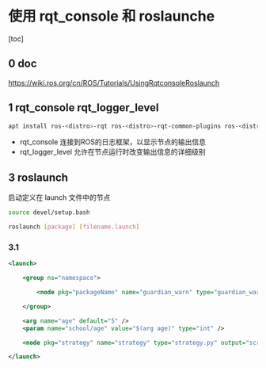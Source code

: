 # 使用 rqt_console 和 roslaunche

[toc]

## 0 doc

<https://wiki.ros.org/cn/ROS/Tutorials/UsingRqtconsoleRoslaunch>

## 1 rqt_console rqt_logger_level

```bash
apt install ros-<distro>-rqt ros-<distro>-rqt-common-plugins ros-<distro>-turtlesim
```

- rqt_console 连接到ROS的日志框架，以显示节点的输出信息
- rqt_logger_level 允许在节点运行时改变输出信息的详细级别

## 3 roslaunch

启动定义在 launch 文件中的节点

```bash
source devel/setup.bash

roslaunch [package] [filename.launch]
```

### 3.1

```xml
<launch>

    <group ns="namespace">

        <node pkg="packageName" name="guardian_warn" type="guardian_warn_new" output="screen" cwd="node"></node>

    </group>

    <arg name="age" default="5" />
    <param name="school/age" value="$(arg age)" type="int" />

    <node pkg="strategy" name="strategy" type="strategy.py" output="screen" cwd="node"></node>

</launch>
```
